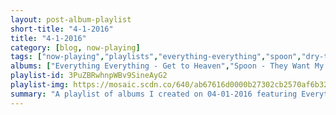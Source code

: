 ```yaml
---
layout: post-album-playlist
short-title: "4-1-2016"
title: "4-1-2016"
category: [blog, now-playing]
tags: ["now-playing","playlists","everything-everything","spoon","dry-the-river","various-artists","the-suicide-machines","the-frights","we-are-the-city","various-artists","sorority-noise","the-thermals"]
albums: ["Everything Everything - Get to Heaven","Spoon - They Want My Soul","Dry the River - Shallow Bed (Acoustic)","Various Artists - Dame Fortune","The Suicide Machines - Battle Hymns","The Frights - You Are Going to Hate This","We Are The City - Above Club","Various Artists - Dark Matter","Sorority Noise - Joy, Departed","The Thermals - We Disappear"]
playlist-id: 3PuZBRwhnpWBv9SineAyG2
playlist-img: https://mosaic.scdn.co/640/ab67616d0000b27302cb2570af6b328d39ae2ee0ab67616d0000b2732fc2abec424f2add74535274ab67616d0000b273802f73465c01be8fd309babcab67616d0000b2739288bc6a8c1f2fca8b5eddf9
summary: "A playlist of albums I created on 04-01-2016 featuring Everything Everything, Spoon, Dry the River, Various Artists, The Suicide Machines, The Frights, We Are The City, Various Artists, Sorority Noise, and The Thermals"
---
```

